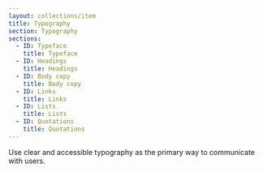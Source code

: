 ```yaml
---
layout: collections/item
title: Typography
section: Typography
sections:
  - ID: Typeface
    title: Typeface
  - ID: Headings
    title: Headings
  - ID: Body copy
    title: Body copy
  - ID: Links
    title: Links
  - ID: Lists
    title: Lists
  - ID: Quotations
    title: Quotations
---
```


<p class="abstract" style="border-bottom:hidden">Use clear and accessible typography as the primary way to communicate with users.<p>
